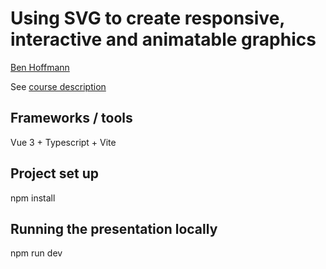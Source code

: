 # Using SVG to create responsive, interactive and animatable graphics
[Ben Hoffmann](https://www.linkedin.com/in/benhoffmann/)

See [course description](https://www.codemash.org/session-details/?id=283589)

## Frameworks / tools
Vue 3 + Typescript + Vite

## Project set up
npm install

## Running the presentation locally
npm run dev
